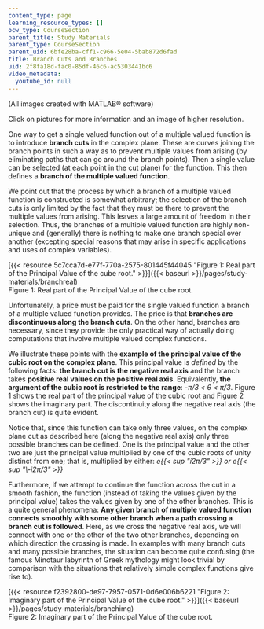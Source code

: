 ```yaml
---
content_type: page
learning_resource_types: []
ocw_type: CourseSection
parent_title: Study Materials
parent_type: CourseSection
parent_uid: 6bfe28ba-cff1-c966-5e04-5bab872d6fad
title: Branch Cuts and Branches
uid: 2f8fa18d-fac0-85df-46c6-ac5303441bc6
video_metadata:
  youtube_id: null
---
```


(All images created with MATLAB® software)

Click on pictures for more information and an image of higher resolution.

One way to get a single valued function out of a multiple valued function is to introduce **branch cuts** in the complex plane. These are curves joining the branch points in such a way as to prevent multiple values from arising (by eliminating paths that can go around the branch points). Then a single value can be selected (at each point in the cut plane) for the function. This then defines a **branch of the multiple valued function**.

We point out that the process by which a branch of a multiple valued function is constructed is somewhat arbitrary; the selection of the branch cuts is only limited by the fact that they must be there to prevent the multiple values from arising. This leaves a large amount of freedom in their selection. Thus, the branches of a multiple valued function are highly non-unique and (generally) there is nothing to make one branch special over another (excepting special reasons that may arise in specific applications and uses of complex variables).

[{{< resource 5c7cca7d-e77f-770a-2575-801445f44045 "Figure 1: Real part of the Principal Value of the cube root." >}}]({{< baseurl >}}/pages/study-materials/branchreal)  
Figure 1: Real part of the Principal Value of the cube root.

Unfortunately, a price must be paid for the single valued function a branch of a multiple valued function provides. The price is that **branches are discontinuous along the branch cuts**. On the other hand, branches are necessary, since they provide the only practical way of actually doing computations that involve multiple valued complex functions.

We illustrate these points with the **example of the principal value of the cubic root on the complex plane**. This principal value is _defined_ by the following facts: **the branch cut is the negative real axis** and the branch takes **positive real values on the positive real axis**. Equivalently, **the argument of the cubic root is restricted to the range**: _\-π/3 \< θ \< π/3_. Figure 1 shows the real part of the principal value of the cubic root and Figure 2 shows the imaginary part. The discontinuity along the negative real axis (the branch cut) is quite evident.

Notice that, since this function can take only three values, on the complex plane cut as described here (along the negative real axis) only three possible branches can be defined. One is the principal value and the other two are just the principal value multiplied by one of the cubic roots of unity distinct from one; that is, multiplied by either: _e{{< sup "i2π/3" >}} or e{{< sup "\\-i2π/3" >}}_

Furthermore, if we attempt to continue the function across the cut in a smooth fashion, the function (instead of taking the values given by the principal value) takes the values given by one of the other branches. This is a quite general phenomena: **Any given branch of multiple valued function connects smoothly with some other branch when a path crossing a branch cut is followed**. Here, as we cross the negative real axis, we will connect with one or the other of the two other branches, depending on which direction the crossing is made. In examples with many branch cuts and many possible branches, the situation can become quite confusing (the famous Minotaur labyrinth of Greek mythology might look trivial by comparison with the situations that relatively simple complex functions give rise to).

[{{< resource f2392800-de97-7957-0571-0d6e006b6221 "Figure 2: Imaginary part of the Principal Value of the cube root." >}}]({{< baseurl >}}/pages/study-materials/branchimg)  
Figure 2: Imaginary part of the Principal Value of the cube root.